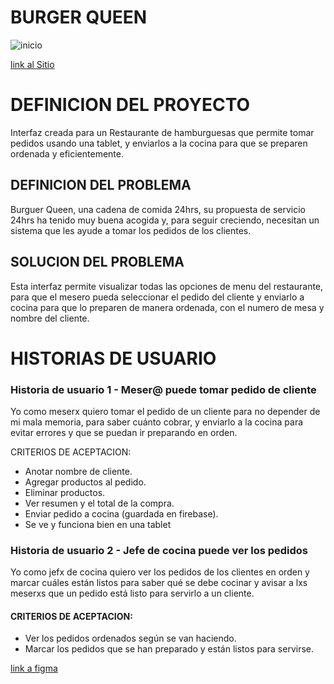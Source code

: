 # BURGER QUEEN


![inicio](https://github.com/luzciel/Burgen-queen/blob/erika/src/img/inicio.png)


[link al Sitio](https://burgue-queen.web.app/) 


# DEFINICION DEL PROYECTO

Interfaz creada para un Restaurante de hamburguesas que permite  tomar pedidos usando una tablet, y enviarlos a la cocina para que se preparen ordenada y eficientemente.

## DEFINICION DEL PROBLEMA

Burguer Queen, una cadena de comida 24hrs, su propuesta de servicio 24hrs ha tenido muy buena acogida y, para seguir creciendo, necesitan un sistema que les ayude a tomar los pedidos de los clientes.


## SOLUCION DEL PROBLEMA

Esta interfaz permite  visualizar todas las opciones de menu del restaurante, para que el mesero pueda seleccionar el pedido del cliente y enviarlo a cocina para que lo preparen de manera ordenada, con el numero de mesa y nombre del cliente.


# HISTORIAS DE USUARIO


### Historia de usuario 1  - Meser@ puede tomar pedido de cliente

Yo como meserx quiero tomar el pedido de un cliente para no depender de mi mala memoria, para saber cuánto cobrar, y enviarlo a la cocina para evitar errores y que se puedan ir preparando en orden.

CRITERIOS DE ACEPTACION:

- Anotar nombre de cliente.
- Agregar productos al pedido.
- Eliminar productos.
- Ver resumen y el total de la compra.
- Enviar pedido a cocina (guardada en firebase).
- Se ve y funciona bien en una tablet


### Historia de usuario 2 - Jefe de cocina puede ver los pedidos

Yo como jefx de cocina quiero ver los pedidos de los clientes en orden y marcar cuáles están listos para saber qué se debe cocinar y avisar a lxs meserxs que un pedido está listo para servirlo a un cliente.

#### CRITERIOS DE ACEPTACION:

- Ver los pedidos ordenados según se van haciendo.
- Marcar los pedidos que se han preparado y están listos para servirse.



 [link a figma](https://www.figma.com/file/0JkcgY4HzZceeolodiG92U/Burger-Queen-colors?node-id=211%3A2) 








